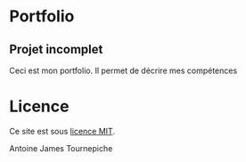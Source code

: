 # Portfolio

Projet incomplet
---

Ceci est mon portfolio. Il permet de décrire mes compétences

# Licence

Ce site est sous [licence MIT](https://github.com/AntoineJT/portfolio/blob/master/LICENSE).

Antoine James Tournepiche
